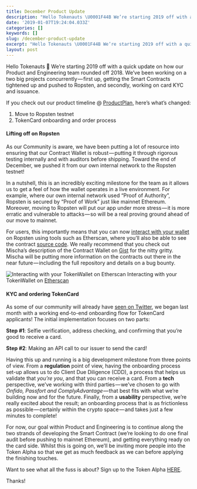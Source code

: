 ```yaml
---
title: December Product Update
description: "Hello Tokenauts \U0001F44B We’re starting 2019 off with a quick update on how our Product and Engineering team rounded off 2018. We’ve been…"
date: '2019-01-07T19:24:04.033Z'
categories: []
keywords: []
slug: /december-product-update
excerpt: "Hello Tokenauts \U0001F44B We’re starting 2019 off with a quick update on how our Product and Engineering team rounded off 2018. We’ve been…"
layout: post
---
```


Hello Tokenauts 👋 We’re starting 2019 off with a quick update on how our Product and Engineering team rounded off 2018. We’ve been working on a two big projects concurrently — first up, getting the Smart Contracts tightened up and pushed to Ropsten, and secondly, working on card KYC and issuance.

If you check out our product timeline @ [ProductPlan](https://app.productplan.com/p/WKmCZlrSDYGGdjB9HtBUJZKA9Cl6PCXD), here’s what’s changed:

1.  Move to Ropsten testnet
2.  TokenCard onboarding and order process

#### **Lifting off on Ropsten**

As our Community is aware, we have been putting a lot of resource into ensuring that our Contract Wallet is robust — putting it through rigorous testing internally and with auditors before shipping. Toward the end of December, we pushed it from our own internal network to the Ropsten testnet!

In a nutshell, this is an incredibly exciting milestone for the team as it allows us to get a feel of how the wallet operates in a live environment. For example, where our own internal network used “Proof of Authority”, Ropsten is secured by “Proof of Work” just like mainnet Ethereum. Moreover, moving to Ropsten will put our app under more stress — it is more erratic and vulnerable to attacks — so will be a real proving ground ahead of our move to mainnet.

For users, this importantly means that you can now [interact with your wallet](https://ropsten.etherscan.io/) on Ropsten using tools such as Etherscan, where you’ll also be able to see the contract [source code](https://ropsten.etherscan.io/address/0xc3c09ac893caa9eb238b6313d943af6c64036427#code). We really recommend that you check out Mischa’s description of the Contract Wallet on [Gist](https://gist.github.com/mischat/ca899c58bca9b89b7a9969c56a7b7b01) for the nitty gritty. Mischa will be putting more information on the contracts out there in the near future — including the full repository and details on a bug bounty.

![Interacting with your TokenWallet on [Etherscan](https://ropsten.etherscan.io/)](images/1__VTHQrA6TxEW2y5f6lMW7vw.png)
Interacting with your TokenWallet on [Etherscan](https://ropsten.etherscan.io/)

#### **KYC and ordering TokenCard**

As some of our community will already have [seen on Twitter](https://twitter.com/tokencard_io/status/1073543521703993344), we began last month with a working end-to-end onboarding flow for TokenCard applicants! The initial implementation focuses on two parts:

**Step #1**: Selfie verification, address checking, and confirming that you’re good to receive a card.

**Step #2**: Making an API call to our issuer to send the card!

Having this up and running is a big development milestone from three points of view. From a **regulation** point of view, having the onboarding process set-up allows us to do Client Due Diligence (CDD), a process that helps us validate that _you’re you_, and that you can receive a card. From a **tech** perspective, we’ve working with third parties — we’ve chosen to go with _Onfido, Passfort and ComplyAdvantage_ — that best fits with what we’re building now and for the future. Finally, from a **usability** perspective, we’re really excited about the result; an onboarding process that is as frictionless as possible — certainly within the crypto space — and takes just a few minutes to complete!

For now, our goal within Product and Engineering is to continue along the two strands of developing the Smart Contract (we’re looking to do one final audit before pushing to mainnet Ethereum), and getting everything ready on the card side. Whilst this is going on, we’ll be inviting more people into the Token Alpha so that we get as much feedback as we can before applying the finishing touches.

Want to see what all the fuss is about? Sign up to the Token Alpha [HERE](http://eepurl.com/ga21Yn).

Thanks!